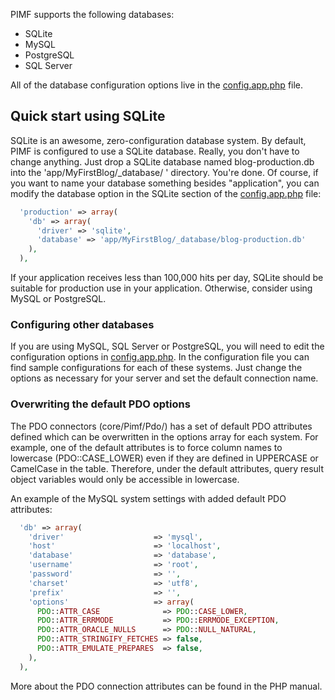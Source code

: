 PIMF supports the following databases:

- SQLite
- MySQL
- PostgreSQL
- SQL Server

All of the database configuration options live in the [config.app.php](https://github.com/gjerokrsteski/pimf-blog/blob/master/app/config.app.php) file.

## Quick start using SQLite
SQLite is an awesome, zero-configuration database system. By default, PIMF is configured to use a SQLite database. Really, you don't have to change anything. Just drop a SQLite database named blog-production.db into the 'app/MyFirstBlog/_database/ ' directory. You're done.
Of course, if you want to name your database something besides "application", you can modify the database option in the SQLite section of the [config.app.php](https://github.com/gjerokrsteski/pimf-blog/blob/master/app/config.app.php) file:

```php
  'production' => array(
    'db' => array(
      'driver' => 'sqlite',
      'database' => 'app/MyFirstBlog/_database/blog-production.db'
    ),
  ),
```

If your application receives less than 100,000 hits per day, SQLite should be suitable for production use in your application. Otherwise, consider using MySQL or PostgreSQL.

### Configuring other databases
If you are using MySQL, SQL Server or PostgreSQL, you will need to edit the configuration options in [config.app.php](https://github.com/gjerokrsteski/pimf-blog/blob/master/app/config.app.php). In the configuration file you can find sample configurations for each of these systems. Just change the options as necessary for your server and set the default connection name.

### Overwriting the default PDO options
The PDO connectors (core/Pimf/Pdo/) has a set of default PDO attributes defined which can be overwritten in the options array for each system. For example, one of the default attributes is to force column names to lowercase (PDO::CASE_LOWER) even if they are defined in UPPERCASE or CamelCase in the table. Therefore, under the default attributes, query result object variables would only be accessible in lowercase.

An example of the MySQL system settings with added default PDO attributes:

```php
  'db' => array(
    'driver'                    => 'mysql',
    'host'                      => 'localhost',
    'database'                  => 'database',
    'username'                  => 'root',
    'password'                  => '',
    'charset'                   => 'utf8',
    'prefix'                    => '',
    'options'                   => array(
      PDO::ATTR_CASE              => PDO::CASE_LOWER,
      PDO::ATTR_ERRMODE           => PDO::ERRMODE_EXCEPTION,
      PDO::ATTR_ORACLE_NULLS      => PDO::NULL_NATURAL,
      PDO::ATTR_STRINGIFY_FETCHES => false,
      PDO::ATTR_EMULATE_PREPARES  => false,
    ),
  ),
```

More about the PDO connection attributes can be found in the PHP manual.